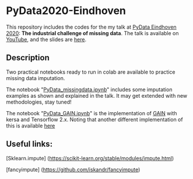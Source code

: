# PyData2020-Eindhoven
This repository includes the codes for the my talk at [PyData Eindhoven 2020](https://eindhoven.pydata.org/): **The industrial challenge of missing data**. 
The talk is available on [YouTube](https://www.youtube.com/watch?v=M4CtBKrp59w&t=839s), and the slides are [here](https://github.com/bezhvin/PyData2020-Eindhoven/blob/main/PyData_missingdata.pdf).

## Description 
Two practical notebooks ready to run in colab are available to practice missing data imputation. 


The notebook "[PyData_missingdata.ipynb](https://github.com/bezhvin/PyData2020-Eindhoven/blob/main/PyData_missingdata.ipynb)" includes some imputation examples as shown and explained in the talk. It may get extended with new methodologies, stay tuned!

The notebook "[PyData_GAIN.ipynb](https://github.com/bezhvin/PyData2020-Eindhoven/blob/main/PyData_GAIN.ipynb)" is the implementation of [GAIN](https://arxiv.org/abs/1806.02920) with kersa and Tensorflow 2.x. Noting that another different implementation of this is available [here](https://github.com/jsyoon0823/GAIN)

## Useful links:

[Sklearn.impute] (https://scikit-learn.org/stable/modules/impute.html) 

[fancyimpute] (https://github.com/iskandr/fancyimpute)
